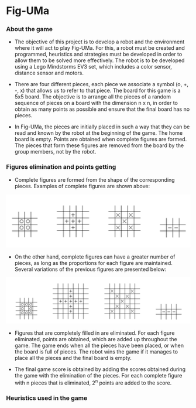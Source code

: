# Fig-UMa

### About the game

- The objective of this project is to develop a robot and the environment where it will act to play Fig-UMa. For this, a robot must be created and programmed, heuristics and strategies must be developed in order to allow them to be solved more effectively. The robot is to be developed using a Lego Mindstorms EV3 set, which includes a color sensor, distance sensor and motors.

- There are four different pieces, each piece we associate a symbol (o, +, -, x) that allows us to refer to that piece. The board for this game is a 5x5 board. The objective is to arrange all the pieces of a random sequence of pieces on a board with the dimension n x n, in order to obtain as many points as possible and ensure that the final board has no pieces.

- In Fig-UMa, the pieces are initially placed in such a way that they can be read and known by the robot at the beginning of the game. The home board is empty. Points are obtained when complete figures are formed. The pieces that form these figures are removed from the board by the group members, not by the robot.

### Figures elimination and points getting

- Complete figures are formed from the shape of the corresponding pieces. Examples of complete figures are shown above:

![Project](./assets/figOne.PNG)

- On the other hand, complete figures can have a greater number of pieces, as long as the proportions for each figure are maintained. Several variations of the previous figures are presented below:

![Project](./assets/figTwo.PNG)

- Figures that are completely filled in are eliminated. For each figure eliminated, points are obtained, which are added up throughout the game. The game ends when all the pieces have been placed, or when the board is full of pieces. The robot wins the game if it manages to place all the pieces and the final board is empty.

- The final game score is obtained by adding the scores obtained during the game with the elimination of the pieces. For each complete figure with n pieces that is eliminated, 2<sup>n</sup> points are added to the score.

### Heuristics used in the game
